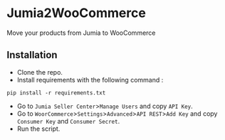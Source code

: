 # Jumia2WooCommerce
Move your products from Jumia to WooCommerce

## Installation
* Clone the repo.
* Install requirements with the following command :
 ```
 pip install -r requirements.txt
 ```
 * Go to `Jumia Seller Center`>`Manage Users` and copy `API Key`.
 * Go to `WoorCommerce`>`Settings`>`Advanced`>`API REST`>`Add Key` and copy `Consumer Key` and `Consumer Secret`.
 * Run the script.
